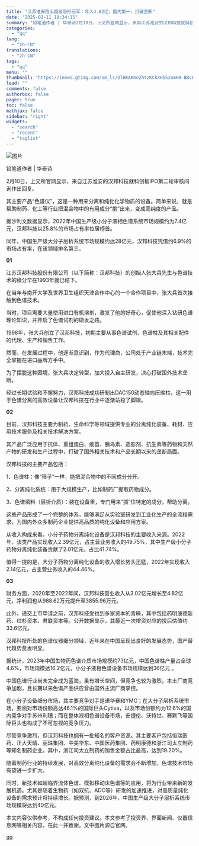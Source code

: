 ```yaml
---
title: "江苏淮安跑出超级隐形冠军：年入4.82亿，国内第一，打破垄断"
date: "2025-02-11 18:34:15"
summary: "铅笔道作者 | 华泰诗2月10日，上交所官网显示，来自江苏淮安的汉邦科技就科创板IPO第二轮审核问询..."
categories:
  - "qq"
lang:
  - "zh-CN"
translations:
  - "zh-CN"
tags:
  - "qq"
menu: ""
thumbnail: "https://inews.gtimg.com/om_ls/OlHKAKme2htzKCkXH5SzomH0-BBvBLz8XKHWZ1jiO2UukAA_640360/0"
lead: ""
comments: false
authorbox: false
pager: true
toc: false
mathjax: false
sidebar: "right"
widgets:
  - "search"
  - "recent"
  - "taglist"
---
```


![图片](https://inews.gtimg.com/om_bt/OK4Cv8I0anCbj6OSSmQAeIF0F_I1Mfx7jdphSCZVKBfrIAA/641)

铅笔道作者 | 华泰诗

2月10日，上交所官网显示，来自江苏淮安的汉邦科技就科创板IPO第二轮审核问询作出回复。

其主要产品“色谱仪”，这是一种用来分离和纯化化学物质的设备。简单来说，就是帮助制药、化工等行业把混合物中的有用成分“挑”出来，变成高纯度的产品。

据沙利文数据显示，2022年中国生产级小分子液相色谱系统市场规模约为7.4亿元，汉邦科技以25.8%的市场占有率位居榜首。

同年，中国生产级大分子层析系统市场规模约达28亿元，汉邦科技凭借约6.9%的市场占有率，在该领域排名第三。

**01**

江苏汉邦科技股份有限公司（以下简称：汉邦科技）的创始人张大兵先生与色谱技术的缘分早在1993年就已结下。

在当年与南开大学及世界卫生组织天津合作中心的一个合作项目中，张大兵首次接触到色谱技术。

当时，项目需要大量使用进口有机溶剂，激发了他的好奇心，促使他深入钻研色谱理论知识，并开启了色谱试剂的研发之路。

1998年，张大兵创立了汉邦科技，初期主要从事色谱试剂、色谱柱及其相关配件的代理、生产和销售工作。

然而，在发展过程中，他逐渐意识到，作为代理商，公司处于产业链末端，技术完全掌握在进口品牌方手中。

为了摆脱这种困境，张大兵决定转型，加大投入自主研发，决心打破国外技术垄断。

经过长期试验和不懈努力，汉邦科技成功研制出DAC150动态轴向压缩柱，这一用于色谱分离的高效设备让汉邦科技在行业中逐渐站稳了脚跟。

**02**

目前，汉邦科技主要为制药、生命科学等领域提供专业的分离纯化装备、耗材、应用技术服务及相关技术解决方案。

其产品广泛应用于抗体、重组蛋白、疫苗、胰岛素、造影剂、抗生素等药物和天然产物的研发和生产过程中，打破了国外相关技术和产品长期以来的垄断局面。

汉邦科技的主要产品包括：

1、色谱柱：像“筛子”一样，能把混合物中的不同成分分开。

2、分离纯化系统：用于大规模生产，比如制药厂提取药物成分。

3、色谱填料（层析介质）：装在设备里，专门用来“抓”住特定的成分，帮助分离。

这些产品形成了一个完整的体系，能够满足从实验室研发到工业化生产的全流程需求，为国内外众多制药企业提供高品质的纯化设备和应用方案。

从收入构成来看，小分子药物分离纯化设备是汉邦科技的主要收入来源。2022年，该类产品实现收入2.39亿元，占主营业务收入的49.75%，其中生产级小分子药物分离纯化装备贡献了2.01亿元，占比41.74%。

值得一提的是，大分子药物分离纯化设备的收入增长势头迅猛，2022年实现收入2.14亿元，占主营业务收入的44.46%。

**03**

财务方面，2020年至2022年间，汉邦科技营业收入从3.02亿元增长至4.82亿元，净利润也从988.62万元提升至3855.96万元。

此外，递交上市申请之前，汉邦科技受也到多家资本的青睐，其中包括药明康德新药、红杉资本、君联资本等。公开数据显示，其最近一次增资对应的投后估值约33.6亿元。

汉邦科技所处的色谱仪器细分领域，近年来在中国呈现出良好的发展态势，国产替代趋势愈发明显。

据统计，2023年中国生物药色谱介质市场规模约73亿元，中国色谱柱产量占全球4.6%，市场规模达16.2亿元，小分子液相色谱设备市场规模达到36亿元 。

中国色谱行业尚未完全成为蓝海，虽有增长空间，但竞争也较为激烈，本土厂商竞争加剧，且长期以来色谱产品供应曾由国外主流厂商掌控。

在小分子设备细分市场，其主要竞争对手是诺华赛和YMC；在大分子层析系统市场，要面对市场份额高达46.1%的国际巨头Cytiva，以及市场份额约为12.6%的国内竞争对手苏州利穗；而在整体液相色谱设备市场，安捷伦、沃特世、赛默飞等国际巨头也构成了不可忽视的竞争压力。

尽管竞争激烈，但汉邦科技也拥有一批知名的客户资源。其主要客户包括恒瑞医药、正大天晴、丽珠集团、中美华东、中国医药集团、药明康德和浙江司太立制药等知名制药企业。其中，浙江司太立制药的销售金额占比最高，达到19.20%。

随着制药行业的持续发展，对高效分离纯化设备的需求会不断增加，色谱技术市场有望进一步扩大。

同时，新技术如超临界流体色谱、模拟移动床色谱等的应用，将为行业带来新的发展机遇。尤其是随着生物药（如双抗、ADC等）研发的加速推进，对高质量纯化设备的需求预计将持续增长。据预测，到2026年，中国生产级大分子层析系统市场规模将达到40亿元。

本文内容仅供参考，不构成任何投资建议。本文参考了投资界、界面新闻、仪器信息网等相关内容，在此一并致谢。文中图片源自官网。

[qq](https://new.qq.com/rain/a/20250211A07EX800)

